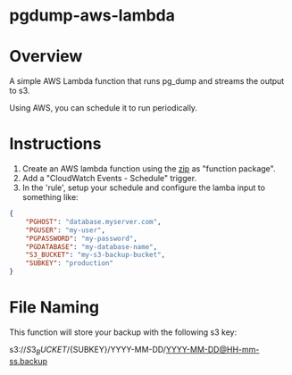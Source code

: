 # pgdump-aws-lambda

# Overview

A simple AWS Lambda function that runs pg_dump and streams the output to s3.

Using AWS, you can schedule it to run periodically.


# Instructions

1. Create an AWS lambda function using the [zip](https://github.com/jameshy/pgdump-aws-lambda/releases/download/v0.0.2/pgdump-aws-lambda.zip) as "function package".
2. Add a "CloudWatch Events - Schedule" trigger.
3. In the 'rule', setup your schedule and configure the lamba input to something like:
```json
{
    "PGHOST": "database.myserver.com",
    "PGUSER": "my-user",
    "PGPASSWORD": "my-password",
    "PGDATABASE": "my-database-name",
    "S3_BUCKET": "my-s3-backup-bucket",
    "SUBKEY": "production"
}
```

# File Naming

This function will store your backup with the following s3 key:

s3://${S3_BUCKET}/${SUBKEY}/YYYY-MM-DD/YYYY-MM-DD@HH-mm-ss.backup
